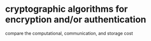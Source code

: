 # cryptographic algorithms for encryption and/or authentication
 compare the computational, communication, and storage cost
